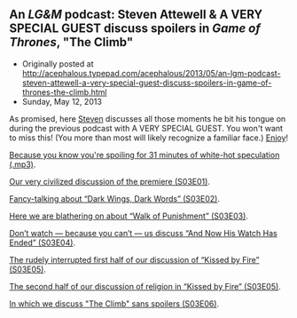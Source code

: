 ## An <em>LG&M</em> podcast: Steven Attewell & A VERY SPECIAL GUEST discuss spoilers in <em>Game of Thrones</em>, "The Climb"

 * Originally posted at http://acephalous.typepad.com/acephalous/2013/05/an-lgm-podcast-steven-attewell-a-very-special-guest-discuss-spoilers-in-game-of-thrones-the-climb.html
 * Sunday, May 12, 2013



As promised, here [Steven](http://racefortheironthrone.wordpress.com/) discusses all those moments he bit his tongue on during the previous podcast with A VERY SPECIAL GUEST. You won't want to miss this! (You more than most will likely recognize a familiar face.) [Enjoy](http://youtu.be/059D4MGRH6c)!





[](http://lawyersgunsmoneyblog.com/podcast/gots03e06a.mp3)

[Because you know you're spoiling for 31 minutes of white-hot speculation (.mp3)](http://lawyersgunsmoneyblog.com/podcast/gots03e06a.mp3).
[](http://www.lawyersgunsmoneyblog.com/2013/04/lgm-podcast-sek-and-steven-attewell-on-valar-dohaeris-the-season-premier-of-game-of-thrones)

[Our very civilized discussion of the premiere (S03E01)](http://www.lawyersgunsmoneyblog.com/2013/04/lgm-podcast-sek-and-steven-attewell-on-valar-dohaeris-the-season-premier-of-game-of-thrones).
[](http://www.lawyersgunsmoneyblog.com/2013/04/sek-and-attewell-lgm-podcast-style-on-game-of-thrones-dark-wings-dark-words-s03e02)

[Fancy-talking about “Dark Wings, Dark Words” (S03E02)](http://www.lawyersgunsmoneyblog.com/2013/04/sek-and-attewell-lgm-podcast-style-on-game-of-thrones-dark-wings-dark-words-s03e02).

[Here we are blathering on about “Walk of Punishment” (S03E03)](http://www.lawyersgunsmoneyblog.com/2013/04/lgm-podcast-game-of-thrones-sends-sek-and-steven-attewell-on-a-walk-of-punishment).
[](http://www.lawyersgunsmoneyblog.com/2013/04/yet-another-lgm-podcast-sek-and-attewell-on-game-of-thrones-and-now-his-watch-is-done)

[Don’t watch — because you can’t — us discuss “And Now His Watch Has Ended” (S03E04)](http://www.lawyersgunsmoneyblog.com/2013/04/yet-another-lgm-podcast-sek-and-attewell-on-game-of-thrones-and-now-his-watch-is-done).
[](http://www.lawyersgunsmoneyblog.com/2013/05/another-lgm-podcast-game-of-thrones-kissed-by-fire-with-sek-and-steven-attewell)

[The rudely interrupted first half of our discussion of “Kissed by Fire” (S03E05)](http://www.lawyersgunsmoneyblog.com/2013/05/another-lgm-podcast-game-of-thrones-kissed-by-fire-with-sek-and-steven-attewell).

[The second half of our discussion of religion in “Kissed by Fire” (S03E05)](http://www.lawyersgunsmoneyblog.com/2013/05/an-lgm-podcast-about-religion-in-game-of-thrones-featuring-sek-and-steven-attewell).

[In which we discuss "The Climb" sans spoilers (S03E06)](http://www.lawyersgunsmoneyblog.com/2013/05/an-lgm-podcast-sek-and-steven-attewell-discuss-game-of-thrones-the-climb).

		
